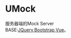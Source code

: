 # UMock
服务器端的Mock Server  
BASE:[JQuery](http://jquery.com/),[Bootstrap](http://v3.bootcss.com/),[Vue](http://cn.vuejs.org/)。